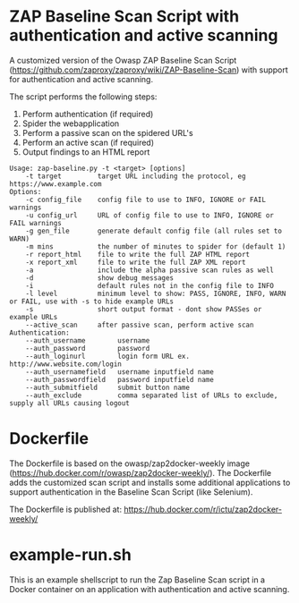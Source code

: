 # ZAP Baseline Scan Script with authentication and active scanning

A customized version of the Owasp ZAP Baseline Scan Script (https://github.com/zaproxy/zaproxy/wiki/ZAP-Baseline-Scan) with support for authentication and active scanning.

The script performs the following steps:

1. Perform authentication (if required)
2. Spider the webapplication
3. Perform a passive scan on the spidered URL's
4. Perform an active scan (if required)
5. Output findings to an HTML report

```
Usage: zap-baseline.py -t <target> [options]
    -t target         target URL including the protocol, eg https://www.example.com
Options:
    -c config_file    config file to use to INFO, IGNORE or FAIL warnings
    -u config_url     URL of config file to use to INFO, IGNORE or FAIL warnings
    -g gen_file       generate default config file (all rules set to WARN)
    -m mins           the number of minutes to spider for (default 1)
    -r report_html    file to write the full ZAP HTML report
    -x report_xml     file to write the full ZAP XML report
    -a                include the alpha passive scan rules as well
    -d                show debug messages
    -i                default rules not in the config file to INFO
    -l level          minimum level to show: PASS, IGNORE, INFO, WARN or FAIL, use with -s to hide example URLs
    -s                short output format - dont show PASSes or example URLs
    --active_scan     after passive scan, perform active scan
Authentication:
    --auth_username        username
    --auth_password        password
    --auth_loginurl        login form URL ex. http://www.website.com/login
    --auth_usernamefield   username inputfield name
    --auth_passwordfield   password inputfield name
    --auth_submitfield     submit button name
    --auth_exclude         comma separated list of URLs to exclude, supply all URLs causing logout
```

# Dockerfile

The Dockerfile is based on the owasp/zap2docker-weekly image (https://hub.docker.com/r/owasp/zap2docker-weekly/). The Dockerfile adds the customized scan script and installs some additional applications to support authentication in the Baseline Scan Script (like Selenium).

The Dockerfile is published at: https://hub.docker.com/r/ictu/zap2docker-weekly/

# example-run.sh

This is an example shellscript to run the Zap Baseline Scan script in a Docker container on an application with authentication and active scanning.